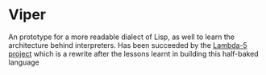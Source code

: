 # Viper

An prototype for a more readable dialect of Lisp, as well to learn the architecture behind interpreters. Has been succeeded by the [Lambda-5 project](https://github.com/sarsac/Lambda-5) which is a rewrite after the lessons learnt in building this half-baked language
